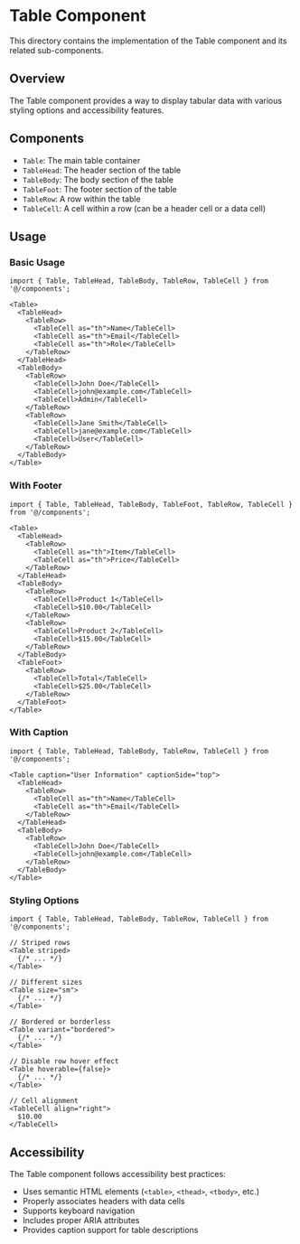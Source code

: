 # Table Component

This directory contains the implementation of the Table component and its related sub-components.

## Overview

The Table component provides a way to display tabular data with various styling options and accessibility features.

## Components

- `Table`: The main table container
- `TableHead`: The header section of the table
- `TableBody`: The body section of the table
- `TableFoot`: The footer section of the table
- `TableRow`: A row within the table
- `TableCell`: A cell within a row (can be a header cell or a data cell)

## Usage

### Basic Usage

```tsx
import { Table, TableHead, TableBody, TableRow, TableCell } from '@/components';

<Table>
  <TableHead>
    <TableRow>
      <TableCell as="th">Name</TableCell>
      <TableCell as="th">Email</TableCell>
      <TableCell as="th">Role</TableCell>
    </TableRow>
  </TableHead>
  <TableBody>
    <TableRow>
      <TableCell>John Doe</TableCell>
      <TableCell>john@example.com</TableCell>
      <TableCell>Admin</TableCell>
    </TableRow>
    <TableRow>
      <TableCell>Jane Smith</TableCell>
      <TableCell>jane@example.com</TableCell>
      <TableCell>User</TableCell>
    </TableRow>
  </TableBody>
</Table>
```

### With Footer

```tsx
import { Table, TableHead, TableBody, TableFoot, TableRow, TableCell } from '@/components';

<Table>
  <TableHead>
    <TableRow>
      <TableCell as="th">Item</TableCell>
      <TableCell as="th">Price</TableCell>
    </TableRow>
  </TableHead>
  <TableBody>
    <TableRow>
      <TableCell>Product 1</TableCell>
      <TableCell>$10.00</TableCell>
    </TableRow>
    <TableRow>
      <TableCell>Product 2</TableCell>
      <TableCell>$15.00</TableCell>
    </TableRow>
  </TableBody>
  <TableFoot>
    <TableRow>
      <TableCell>Total</TableCell>
      <TableCell>$25.00</TableCell>
    </TableRow>
  </TableFoot>
</Table>
```

### With Caption

```tsx
import { Table, TableHead, TableBody, TableRow, TableCell } from '@/components';

<Table caption="User Information" captionSide="top">
  <TableHead>
    <TableRow>
      <TableCell as="th">Name</TableCell>
      <TableCell as="th">Email</TableCell>
    </TableRow>
  </TableHead>
  <TableBody>
    <TableRow>
      <TableCell>John Doe</TableCell>
      <TableCell>john@example.com</TableCell>
    </TableRow>
  </TableBody>
</Table>
```

### Styling Options

```tsx
import { Table, TableHead, TableBody, TableRow, TableCell } from '@/components';

// Striped rows
<Table striped>
  {/* ... */}
</Table>

// Different sizes
<Table size="sm">
  {/* ... */}
</Table>

// Bordered or borderless
<Table variant="bordered">
  {/* ... */}
</Table>

// Disable row hover effect
<Table hoverable={false}>
  {/* ... */}
</Table>

// Cell alignment
<TableCell align="right">
  $10.00
</TableCell>
```

## Accessibility

The Table component follows accessibility best practices:

- Uses semantic HTML elements (`<table>`, `<thead>`, `<tbody>`, etc.)
- Properly associates headers with data cells
- Supports keyboard navigation
- Includes proper ARIA attributes
- Provides caption support for table descriptions
